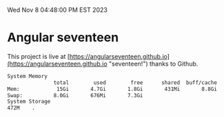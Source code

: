 Wed Nov  8 04:48:00 PM EST 2023

# Angular seventeen


This project is live at [https://angularseventeen.github.io](https://angularseventeen.github.io "seventeen!") thanks to Github.

```bash
System Memory
               total        used        free      shared  buff/cache   available
Mem:            15Gi       4.7Gi       1.8Gi       431Mi       8.8Gi       9.8Gi
Swap:          8.0Gi       676Mi       7.3Gi
System Storage
472M	.
```
